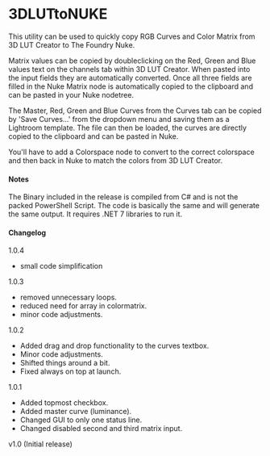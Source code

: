 # 3DLUTtoNUKE

This utility can be used to quickly copy RGB Curves and Color Matrix from 3D LUT Creator to The Foundry Nuke.

Matrix values can be copied by doubleclicking on the Red, Green and Blue values text on the channels tab within 3D LUT Creator. When pasted into the input fields they are automatically converted. Once all three fields are filled in the Nuke Matrix node is automatically copied to the clipboard and can be pasted in your Nuke nodetree.

The Master, Red, Green and Blue Curves from the Curves tab can be copied by 'Save Curves...' from the dropdown menu and saving them as a Lightroom template. The file can then be loaded, the curves are directly copied to the clipboard and can be pasted in Nuke.

You'll have to add a Colorspace node to convert to the correct colorspace and then back in Nuke to match the colors from 3D LUT Creator.

#### Notes

The Binary included in the release is compiled from C# and is not the packed PowerShell Script. The code is basically the same and will generate the same output.
It requires .NET 7 libraries to run it.


#### Changelog

1.0.4
- small code simplification

1.0.3
- removed unnecessary loops.
- reduced need for array in colormatrix.
- minor code adjustments.

1.0.2
- Added drag and drop functionality to the curves textbox.
- Minor code adjustments.
- Shifted things around a bit.
- Fixed always on top at launch.

1.0.1
- Added topmost checkbox.
- Added master curve (luminance).
- Changed GUI to only one status line.
- Changed disabled second and third matrix input.

v1.0 (Initial release)

